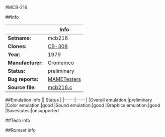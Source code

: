 #MCB-216

##Info

||Info|
|-----|-----|
|**Setname:**|mcb216
|**Clones:**|[CB-308](cb308.md)
|**Year:**|1979
|**Manufacturer:**|Cromemco
|**Status:**|preliminary
|**Bug reports:**|[MAMETesters](http://mametesters.org/view_all_set.php?type=1&temporary=y&search=mcb216.c)
|**Source file:**|[mcb216.c](https://github.com/mamedev/mame/blob/master/src/mess/drivers/mcb216.c)

##Emulation info
|| Status |
|-----|-----|
|Overall emulation:|preliminary
|Color emulation:|good
|Sound emulation:|good
|Graphics emulation:|good
|Savestates:|unsupported

##Tech info

##Romset info

<!--- START OF EDITED COMMENT DO NOT TOUCH TEXT ABOVE-->
